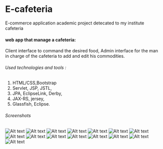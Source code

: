 # E-cafeteria

E-commerce application academic project detecated to my institute cafeteria 

#### web app that manage a cafeteria:

Client interface to command the desired food, 
Admin interface for the man in charge of the cafeteria to add and edit his commodities.

###### Used technologies and tools :

1. HTML/CSS,Bootstrap
2. Servlet, JSP, JSTL,
3. JPA, EclipseLink, Derby,
4. JAX-RS, jersey,
5. Glassfish, Eclipse. 

###### Screenshots 
![Alt text](1.png?raw=true " ")
![Alt text](2.png?raw=true " ")
![Alt text](3.png?raw=true " ")
![Alt text](4.png?raw=true " ")
![Alt text](5.png?raw=true " ")
![Alt text](6.png?raw=true " ")
![Alt text](7.png?raw=true " ")
![Alt text](8.png?raw=true " ")
![Alt text](9.png?raw=true " ")
![Alt text](10.png?raw=true " ")
![Alt text](11.png?raw=true " ")
![Alt text](12.png?raw=true " ")
![Alt text](13.png?raw=true " ")
![Alt text](14.png?raw=true " ")
![Alt text](15.png?raw=true " ")
